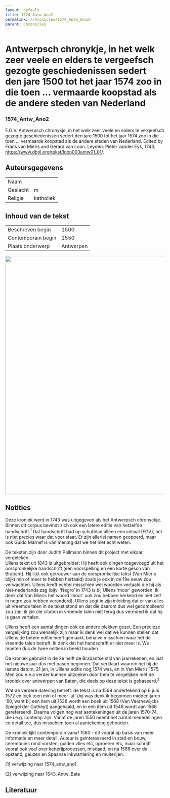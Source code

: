 ```yaml
---
layout: default
title: 1574_Antw_Ano2
permalink: /chronicles/1574_Antw_Ano2/
parent: Chronicles
--- 
```



# Antwerpsch chronykje, in het welk zeer veele en elders te vergeefsch gezogte geschiedenissen sedert den jare 1500 tot het jaar 1574 zoo in die toen ... vermaarde koopstad als de andere steden van Nederland 

### 1574_Antw_Ano2 

F.G.V. Antwerpsch chronykje, in het welk zeer veele en elders te vergeefsch gezogte geschiedenissen sedert den jare 1500 tot het jaar 1574 zoo in die toen ... vermaarde koopstad als de andere steden van Nederland. Edited by Frans van Mieris and Gerard van Loon. Leyden: Pieter vander Eyk, 1743. https://www.dbnl.org/tekst/loon003antw01_01/. 

## Auteursgegevens 

| | | 
| --------------- | --------------- | 
| Naam |   | 
| Geslacht | m | 
| Religie | katholiek | 

## Inhoud van de tekst 

| | | 
| --------------- | --------------- | 
| Beschreven begin | 1500 | 
| Contemporain begin | 1550 | 
| Plaats onderwerp | Antwerpen | 

[<img src="..\..\barplots_chronicles\1574_Antw_Ano2.jpg" width="750"/>](..\..\barplots_chronicles\1574_Antw_Ano2.jpg) 

## Notities 

Deze kroniek werd in 1743 was uitgegeven als het Antwerpsch chronyckje. Binnen
dit corpus bevindt zich ook een latere editie van hetzelfde
handschrift.<sup>1</sup> Dat handschrift had op schutblad alleen een initiaal
(FGV), het is niet precies waar dat voor staat. Er zijn allerlei namen
geopperd, maar ook Guido Marnef is van mening dat we het niet echt weten.

De teksten zijn door Judith Pollmann binnen dit project met elkaar vergeleken.  
Ullens tekst uit 1843 is uitgebreider: Hij heeft ook dingen toegevoegd uit het
oorspronkelijke handschrift (een voorspelling en een korte gesch van Brabant).
Hij lijkt ook getrouwer aan de oorspronkelijke tekst (Van Mieris blijkt min of
meer te hebben hertaald) zoals je ook in de 19e eeuw zou verwachten. Ullens
heeft echter misschien wel woorden vertaald die hij als niet-nederlands zag
(bijv. ‘Negro’ in 1743 is bij Ullens ‘moor’ geworden. Ik denk dat Van Mieris
het woord ‘moor’ ook zou hebben herkend en niet zelf in negro zou hebben
veranderd). Ullens zegt in zijn inleiding dat er van alles uit vreemde talen
in de tekst stond en dat die daarom dus wel gecompileerd zou zijn; ik zie die
citaten in vreemde talen niet terug dus vermoed ik dat hij is gaan vertalen.

Ullens heeft een aantal dingen ook op andere plekken gezet. Een precieze
vergelijking zou wenselijk zijn maar ik denk wel dat we kunnen stellen dat
Ullens de betere editie heeft gemaakt, behalve misschien waar het de vreemde
talen betreft. Ik denk dat het handschrift er niet meer is. We moeten dus de
twee edities in beeld houden.

De kroniek gebruikt in de 2e helft de Brabantse stijl van jaarrekenen, en laat
het nieuwe jaar dus met pasen beginnen. Dat verklaart waarom het bij de
laatste datum, 21 jan, in Ulllens editie nog 1574 was, en in Van Mieris 1575.
Men zou  e.e.a verder kunnen uitzoeken door hem te vergelijken met de kroniek
over antwerpen van Baten, die deels op deze tekst is gebaseerd.<sup>2</sup>

Wat de verdere datering betreft: de tekst is na 1569 ondertekend op 6 juni
1572 en leek toen min of meer ‘af’ (hij was denk ik begonnen midden jaren ‘60,
want bij een item uit 1538 wordt een boek uit 1568 (Van Vaernewijcks Spiegel
der Outheyt) aangehaald, en in een item uit 1546 wordt aan 1566 gerefereerd).
Daarna volgen nog wat aantekeningen uit de jaren 1570-74, die i.e.g. contemp
zijn. Vanaf de jaren 1550 neemt het aantal mededelingen en detail toe, dus
misschien toen al aantekening gehouden.

De kroniek lijkt contemporain vanaf 1560 - dit vooral op basis van meer
informatie en meer detail. Auteur is geinteresseerd in stad en bouw,
ceremonies rond vorsten, gulden vlies etc, oproeren etc, maar schrijft vooral
ook veel over ketterijprocessen, misdaad, en na 1566 over de opstand, geuzen
en Spaanse inkwartiering en muiterijen.

[1] verwijzing naar 1574_anw_ano1

[2] verwijzing naar 1643_Antw_Bate



## Literatuur 

